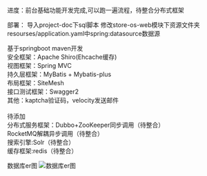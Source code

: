 进度：前台基础功能开发完成,可以跑一遍流程，待整合分布式框架

部署：
导入project-doc下sql脚本
修改store-os-web模块下资源文件夹resourses/application.yaml中spring:datasource数据源

基于springboot maven开发<br>
安全框架：Apache Shiro(Ehcache缓存)<br>
视图框架：Spring MVC<br>
持久层框架：MyBatis + Mybatis-plus <br>
布局框架：SiteMesh <br>
接口测试框架：Swagger2 <br>
其他：kaptcha验证码，velocity发送邮件<br><br>
待添加<br>
分布式服务框架：Dubbo+ZooKeeper同步调用（待整合）<br>
RocketMQ解耦异步调用（待整合）<br>
搜索引擎:Solr（待整合）<br>
缓存框架:redis（待整合）<br>

数据库er图
![数据库er图](https://github.com/RyougiSHikii/v-store/blob/master/project-doc/picture/%E6%95%B0%E6%8D%AE%E5%BA%93ER%E6%80%BB%E5%9B%BE.jpg)



